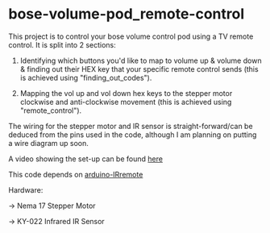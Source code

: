 # bose-volume-pod_remote-control
This project is to control your bose volume control pod using a TV remote control. It is split into 2 sections:

1. Identifying which buttons you'd like to map to volume up & volume down & finding out their HEX key that your specific remote control sends (this is achieved using "finding_out_codes").

2. Mapping the vol up and vol down hex keys to the stepper motor clockwise and anti-clockwise movement (this is achieved using "remote_control").


The wiring for the stepper motor and IR sensor is straight-forward/can be deduced from the pins used in the code, although I am planning on putting a wire diagram up soon. 


A video showing the set-up can be found [here](https://www.youtube.com/watch?v=74JBGCSBqmY "Volume control video")

This code depends on [arduino-IRremote](https://github.com/z3t0/Arduino-IRremote)


Hardware:

-> Nema 17 Stepper Motor

-> KY-022 Infrared IR Sensor




